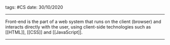 tags: #CS
date: 30/10/2020

---

Front-end is the part of a web system that runs on the client (browser) and interacts directly with the user, using client-side technologies such as [[HTML]], [[CSS]] and [[JavaScript]].

---